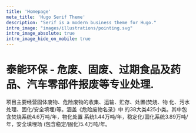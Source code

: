 ```yaml
---
title: 'Homepage'
meta_title: 'Hugo Serif Theme'
description: "Serif is a modern business theme for Hugo."
intro_image: "images/illustrations/pointing.svg"
intro_image_absolute: true
intro_image_hide_on_mobile: true
---
```


# 泰能环保 - 危废、固废、过期食品及药品、汽车零部件报废等专业处理.

项目主要经营固体废物、危险废物的收集、运输、贮存、处置(焚烧、物 化、污水处理、固化/安全填埋)等。涵盖《危险废物名录》中 的38大类425小类。其中包含焚烧系统4.6万吨/年，物化处置 系统1.44万吨/年，稳定化/固化系统3.89万吨/年，安全填埋场 (包含稳定/固化)5.4万吨/年。
